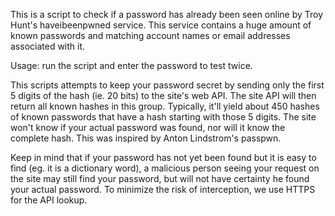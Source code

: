 This is a script to check if a password has already been seen online by Troy
Hunt's haveibeenpwned service. This service contains a huge amount of known
passwords and matching account names or email addresses associated with it.

Usage: run the script and enter the password to test twice.

This scripts attempts to keep your password secret by sending only the first
5 digits of the hash (ie. 20 bits) to the site's web API. The site API will
then return all known hashes in this group. Typically, it'll yield about 450
hashes of known passwords that have a hash starting with those 5 digits. The
site won't know if your actual password was found, nor will it know the
complete hash. This was inspired by Anton Lindstrom's passpwn.

Keep in mind that if your password has not yet been found but it is easy to
find (eg. it is a dictionary word), a malicious person seeing your request
on the site may still find your password, but will not have certainty he
found your actual password. To minimize the risk of interception, we use
HTTPS for the API lookup.
